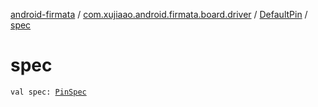 [android-firmata](../../index.md) / [com.xujiaao.android.firmata.board.driver](../index.md) / [DefaultPin](index.md) / [spec](./spec.md)

# spec

`val spec: `[`PinSpec`](../../com.xujiaao.android.firmata.board/-board/-pin-spec/index.md)
